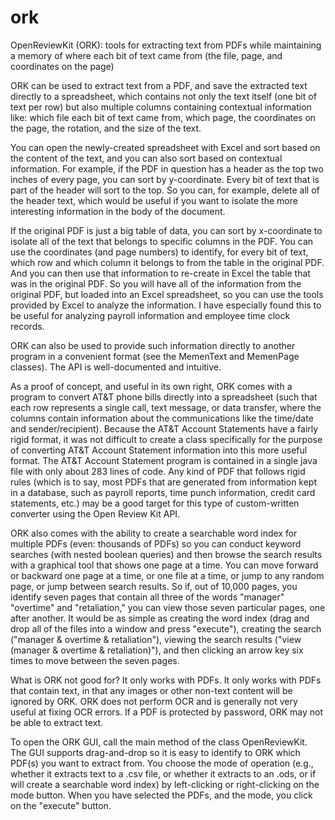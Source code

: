 # ork
OpenReviewKit (ORK): tools for extracting text from PDFs while maintaining a memory of where each bit of text came from (the file, page, and coordinates on the page)

ORK can be used to extract text from a PDF, and save the extracted text directly to a spreadsheet, which contains not only the text itself (one bit of text per row) but also multiple columns containing contextual information like: which file each bit of text came from, which page, the coordinates on the page, the rotation, and the size of the text.

You can open the newly-created spreadsheet with Excel and sort based on the content of the text, and you can also sort based on contextual information.  For example, if the PDF in question has a header as the top two inches of every page, you can sort by y-coordinate.  Every bit of text that is part of the header will sort to the top.  So you can, for example, delete all of the header text, which would be useful if you want to isolate the more interesting information in the body of the document.

If the original PDF is just a big table of data, you can sort by x-coordinate to isolate all of the text that belongs to specific columns in the PDF.  You can use the coordinates (and page numbers) to identify, for every bit of text, which row and which column it belongs to from the table in the original PDF.  And you can then use that information to re-create in Excel the table that was in the original PDF.  So you will have all of the information from the original PDF, but loaded into an Excel spreadsheet, so you can use the tools provided by Excel to analyze the information.  I have especially found this to be useful for analyzing payroll information and employee time clock records.

ORK can also be used to provide such information directly to another program in a convenient format (see the MemenText and MemenPage classes).  The API is well-documented and intuitive.

As a proof of concept, and useful in its own right, ORK comes with a program to convert AT&T phone bills directly into a spreadsheet (such that each row represents a single call, text message, or data transfer, where the columns contain information about the communications like the time/date and sender/recipient).  Because the AT&T Account Statements have a fairly rigid format, it was not difficult to create a class specifically for the purpose of converting AT&T Account Statement information into this more useful format.  The AT&T Account Statement program is contained in a single java file with only about 283 lines of code.  Any kind of PDF that follows rigid rules (which is to say, most PDFs that are generated from information kept in a database, such as payroll reports, time punch information, credit card statements, etc.) may be a good target for this type of custom-written converter using the Open Review Kit API.

ORK also comes with the ability to create a searchable word index for multiple PDFs (even: thousands of PDFs) so you can conduct keyword searches (with nested boolean queries) and then browse the search results with a graphical tool that shows one page at a time.  You can move forward or backward one page at a time, or one file at a time, or jump to any random page, or jump between search results.  So if, out of 10,000 pages, you identify seven pages that contain all three of the words "manager" "overtime" and "retaliation," you can view those seven particular pages, one after another.  It would be as simple as creating the word index (drag and drop all of the files into a window and press "execute"), creating the search ("manager & overtime & retaliation"), viewing the search results ("view (manager & overtime & retaliation)"), and then clicking an arrow key six times to move between the seven pages.

What is ORK not good for?  It only works with PDFs.  It only works with PDFs that contain text, in that any images or other non-text content will be ignored by ORK.  ORK does not perform OCR and is generally not very useful at fixing OCR errors.  If a PDF is protected by password, ORK may not be able to extract text.

To open the ORK GUI, call the main method of the class OpenReviewKit.  The GUI supports drag-and-drop so it is easy to identify to ORK which PDF(s) you want to extract from.  You choose the mode of operation (e.g., whether it extracts text to a .csv file, or whether it extracts to an .ods, or if will create a searchable word index) by left-clicking or right-clicking on the mode button.  When you have selected the PDFs, and the mode, you click on the "execute" button.
